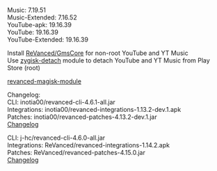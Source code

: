 Music: 7.19.51  
Music-Extended: 7.16.52  
YouTube-apk: 19.16.39  
YouTube: 19.16.39  
YouTube-Extended: 19.16.39  

Install [ReVanced/GmsCore](https://github.com/ReVanced/GmsCore/releases) for non-root YouTube and YT Music  
Use [zygisk-detach](https://github.com/j-hc/zygisk-detach) module to detach YouTube and YT Music from Play Store (root)  

[revanced-magisk-module](https://github.com/Lassie111/revanced-magisk-module)  

Changelog:  
CLI: inotia00/revanced-cli-4.6.1-all.jar  
Integrations: inotia00/revanced-integrations-1.13.2-dev.1.apk  
Patches: inotia00/revanced-patches-4.13.2-dev.1.jar  
[Changelog](https://github.com/inotia00/revanced-patches/releases/tag/v4.13.2-dev.1)

CLI: j-hc/revanced-cli-4.6.0-all.jar  
Integrations: ReVanced/revanced-integrations-1.14.2.apk  
Patches: ReVanced/revanced-patches-4.15.0.jar  
[Changelog](https://github.com/ReVanced/revanced-patches/releases/tag/v4.15.0)  
